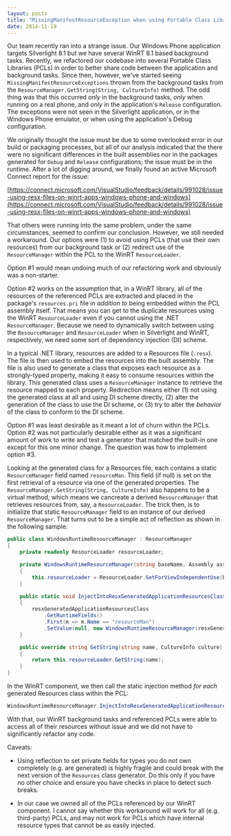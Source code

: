```yaml
---
layout: posts
title: "MissingManifestResourceException when using Portable Class Libraries within WinRT"
date: 2014-11-19
---
```

Our team recently ran into a strange issue. Our Windows Phone application targets Silverlight 8.1 but we have several WinRT 8.1 based background tasks. Recently, we refactored our codebase into several Portable Class Libraries (PCLs) in order to better share code between the application and background tasks. Since then, however, we've started seeing `MissingManifestResourceExceptions` thrown from the background tasks from the `ResourceManager.GetString(String, CultureInfo)` method. The odd thing was that this occurred *only* in the background tasks, *only* when running on a real phone, and *only* in the application's `Release` configuration. The exceptions were not seen in the Silverlight application, or in the Windows Phone emulator, or when using the application's Debug configuration.

We originally thought the issue must be due to some overlooked error in our build or packaging processes, but all of our analysis indicated that the there were no significant differences in the built assemblies nor in the packages generated for `Debug` and `Release` configurations; the issue must be in the runtime. After a lot of digging around, we finally found an active Microsoft Connect report for the issue:

[https://connect.microsoft.com/VisualStudio/feedback/details/991028/issue-using-resx-files-on-winrt-apps-windows-phone-and-windows](https://connect.microsoft.com/VisualStudio/feedback/details/991028/issue-using-resx-files-on-winrt-apps-windows-phone-and-windows)

That others were running into the same problem, under the same circumstances, seemed to confirm our conclusion. However, we still needed a workaround. Our options were (1) to avoid using PCLs (that use their own resources) from our background task or (2) redirect use of the `ResourceManager` within the PCL to the WinRT `ResourceLoader`.

Option #1 would mean undoing much of our refactoring work and obviously was a non-starter.

Option #2 works on the assumption that, in a WinRT library, all of the resources of the referenced PCLs are extracted and placed in the package's `resources.pri` file *in addition to* being embedded within the PCL assembly itself. That means you can get to the duplicate resources using the WinRT `ResourceLoader` even if you cannot using the .NET `ResourceManager`. Because we need to dynamically switch between using the `ResourceManager` and `ResourceLoader` when in Silverlight and WinRT, respectively, we need some sort of dependency injection (DI) scheme.

In a typical .NET library, resources are added to a Resources file (`.resx`). The file is then used to embed the resources into the built assembly. The file is also used to generate a class that exposes each resource as a strongly-typed property, making it easy to consume resources within the library. This generated class uses a `ResourceManager` instance to retrieve the resource mapped to each property. Redirection means either (1) not using the generated class at all and using DI scheme directly, (2) alter the generation of the class to use the DI scheme, or (3) try to alter the *behavior* of the class to conform to the DI scheme.

Option #1 was least desirable as it meant a lot of churn within the PCLs. Option #2 was not particularly desirable either as it was a significant amount of work to write and test a generator that matched the built-in one except for this one minor change. The question was how to implement option #3.

Looking at the generated class for a Resources file, each contains a static `ResourceManager` field named `resourceMan`. This field (if null) is set on the first retrieval of a resource via one of the generated properties. The `ResourceManager.GetString(String, CultureInfo)` also happens to be a virtual method, which means we cancreate a derived `ResourceManager` that retrieves resources from, say, a `ResourceLoader`. The trick then, is to initialize that static `ResourceManager` field to an instance of our derived `ResourceManager`. That turns out to be a simple act of reflection as shown in the following sample:

```csharp
public class WindowsRuntimeResourceManager : ResourceManager
{
    private readonly ResourceLoader resourceLoader;

    private WindowsRuntimeResourceManager(string baseName, Assembly assembly) : base(baseName, assembly)
    {
        this.resourceLoader = ResourceLoader.GetForViewIndependentUse(baseName);
    }

    public static void InjectIntoResxGeneratedApplicationResourcesClass(Type resxGeneratedApplicationResourcesClass)
    {
        resxGeneratedApplicationResourcesClass
            .GetRuntimeFields()
            .First(m => m.Name == "resourceMan")
            .SetValue(null, new WindowsRuntimeResourceManager(resxGeneratedApplicationResourcesClass.FullName, resxGeneratedApplicationResourcesClass.GetTypeInfo().Assembly));
    }

    public override string GetString(string name, CultureInfo culture)
    {
        return this.resourceLoader.GetString(name);
    }
}
```

In the WinRT component, we then call the static injection method *for each* generated Resources class within the PCL:

```csharp
WindowsRuntimeResourceManager.InjectIntoResxGeneratedApplicationResourcesClass(typeof(PortableLibrary.Resources.AppResources));
```

With that, our WinRT background tasks and referenced PCLs were able to access all of their resources without issue and we did not have to significantly refactor any code.

Caveats:

 - Using reflection to set private fields for types you do not own completely (e.g. are generated) is highly fragile and could break with the next version of the `Resources` class generator. Do this only if you have no other choice and ensure you have checks in place to detect such breaks.

 - In our case we owned all of the PCLs referenced by our WinRT component. I cannot say whether this workaround will work for all (e.g. third-party) PCLs, and may not work for PCLs which have internal resource types that cannot be as easily injected.
